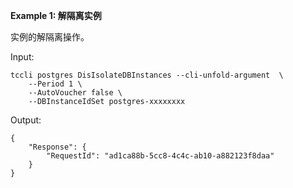 **Example 1: 解隔离实例**

实例的解隔离操作。

Input: 

```
tccli postgres DisIsolateDBInstances --cli-unfold-argument  \
    --Period 1 \
    --AutoVoucher false \
    --DBInstanceIdSet postgres-xxxxxxxx
```

Output: 
```
{
    "Response": {
        "RequestId": "ad1ca88b-5cc8-4c4c-ab10-a882123f8daa"
    }
}
```

